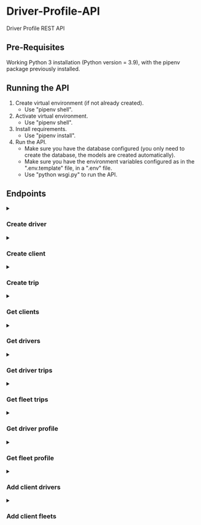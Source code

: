 # Driver-Profile-API
Driver Profile REST API

Pre-Requisites
--------------

Working Python 3 installation (Python version = 3.9), with the pipenv package previously installed.


Running the API
-------------------

1. Create virtual environment (if not already created).
    * Use "pipenv shell".
2. Activate virtual environment.
    * Use "pipenv shell".
3. Install requirements.
    * Use "pipenv install".
4. Run the API.
    * Make sure you have the database configured (you only need to create the database, the models are created automatically).
    * Make sure you have the environment variables configured as in the ".env.template" file, in a ".env" file.
    * Use "python wsgi.py" to run the API.


Endpoints
-------------------

<details>
<summary><h3>Create driver</h3></summary>

**Endpoint**\
[POST]
```
/drivers
```

**Headers**\
Content-Type: application/json

**Body**
```python
{
    "name": <str>  # Driver name
}
```

**Response**
```python
{
    "uuid": <str>,  # Driver UUID
    "name": <str>  # Driver name
}
```
</details>


<details>
<summary><h3>Create client</h3></summary>

**Endpoint**\
[POST]
```
/clients
```

**Headers**\
Content-Type: application/json

**Body**
```python
{
    "client": <str>,  # Client name
    "fleets": <list>  # List with fleet names
}
```

**Response**
```python
{
    "uuid": <str>,  # Driver UUID
    "name": <str>,  # Driver name
    "drivers": <list>,  # List with drivers uuid
    "fleets": <list>  # List with fleets uuid
}
```
</details>


<details>
<summary><h3>Create trip</h3></summary>

**Endpoint**\
[POST]
```
/trips
```

**Headers**\
Content-Type: application/json

**Body**
```python
{
    "driver": <str>,  # Driver UUID
    "fleet": <str>,  # Fleet UUID
    "info": {  # Trip info
        "start": <str>,  # Trip start datetime in ISO format
        "end": <str>,  # Trip end datetime in ISO format
        "duration": <float>,  # Trip duration in seconds
        "distance": <float>  # Trip distance in km
    },
    "idreams_uuid": <str>,  # i-DREAMS trip UUID, required if "data" is None
    "data": {  # Trip data, required if "idreams_uuid" is None
        "n_ha": <int>,
        "n_ha_l": <int>,
        "n_ha_m": <int>,
        "n_ha_h": <int>,
        "n_hb": <int>,
        "n_hb_l": <int>,
        "n_hb_m": <int>,
        "n_hb_h": <int>,
        "n_hc": <int>,
        "n_hc_l": <int>,
        "n_hc_m": <int>,
        "n_hc_h": <int>,
        "fcw_time": <int>,
        "hmw_time": <int>,
        "ldw_time": <int>,
        "pcw_time": <int>,
        "n_pedestrian_dz": <int>,
        "n_tsr_level": <int>,
        "n_tsr_level_0": <int>,
        "n_tsr_level_1": <int>,
        "n_tsr_level_2": <int>,
        "n_tsr_level_3": <int>,
        "n_tsr_level_4": <int>,
        "n_tsr_level_5": <int>,
        "n_tsr_level_6": <int>,
        "n_tsr_level_7": <int>,
        "n_brakes": <int>,
        "speed": <int>,
        "n_fcw": <int>,
        "n_hmw": <int>,
        "n_ldw": <int>,
        "n_ldw_left": <int>,
        "n_ldw_right": <int>,
        "n_pcw": <int>,
        "n_fatigue_0": <int>,
        "n_fatigue_1": <int>,
        "n_fatigue_2": <int>,
        "n_fatigue_3": <int>,
        "n_headway__1": <int>,
        "n_headway_0": <int>,
        "n_headway_1": <int>,
        "n_headway_2": <int>,
        "n_headway_3": <int>,
        "n_overtaking_0": <int>,
        "n_overtaking_1": <int>,
        "n_overtaking_2": <int>,
        "n_overtaking_3": <int>,
        "n_speeding_0": <int>,
        "n_speeding_1": <int>,
        "n_speeding_2": <int>,
        "n_speeding_3": <int>
    }
}
```

**Response**
```python
{
    "uuid": <str>,  # Trip UUID
    "start": <str>,  # Trip start datetime in ISO format
    "end": <str>,  # Trip end datetime in ISO format
    "duration": <float>,  # Trip duration in seconds
    "distance": <float>,  # Trip distance in km
    "profile": <str>,  # Trip profile
    "fleet": <str>  # Fleet UUID
}
```
</details>


<details>
<summary><h3>Get clients</h3></summary>

**Endpoint**\
[GET]
```
/clients
```

**Response**
```python
# List of all clients
[
    {
    'uuid': <str>,  # Client UUID
    'name': <str>,  # Client name
    'drivers': <list>,  # List of client drivers UUID
    'fleets': <list>  # List of client fleets UUID
    }
    ...
]
```
</details>


<details>
<summary><h3>Get drivers</h3></summary>

**Endpoint**\
[GET]
```
/drivers
```

**Response**
```python
# List of all drivers
[
    {
    'client': <str>,  # Client UUID
    'name': <str>,  # Driver name
    'uuid': <str>  # Driver UUID
    }
    ...
]
```
</details>


<details>
<summary><h3>Get driver trips</h3></summary>

**Endpoint**\
[GET]
```
/drivers/<uuid>/trips
```

**Response**
```python
# List of all driver trips
[
    {
    "uuid": <str>,  # Trip UUID
    "start": <str>,  # Trip start datetime in ISO format
    "end": <str>,  # Trip end datetime in ISO format
    "duration": <float>,  # Trip duration in seconds
    "distance": <float>,  # Trip distance in km
    "profile": <str>,  # Trip profile
    "fleet": <str>  # Fleet UUID
    }
    ...
]
```
</details>


<details>
<summary><h3>Get fleet trips</h3></summary>

**Endpoint**\
[GET]
```
/clients/<uuid>/fleets/<uuid>/trips
```

**Response**
```python
# List of all client fleet trips
[
    {
    "uuid": <str>,  # Trip UUID
    "start": <str>,  # Trip start datetime in ISO format
    "end": <str>,  # Trip end datetime in ISO format
    "duration": <float>,  # Trip duration in seconds
    "distance": <float>,  # Trip distance in km
    "profile": <str>,  # Trip profile
    "fleet": <str>  # Fleet UUID
    }
    ...
]
```
</details>


<details>
<summary><h3>Get driver profile</h3></summary>

**Endpoint**\
[GET]
```
/drivers/<uuid>/profile
```

**Response**
```python
{
    "behavior_status": {
        "status": <str>,  # Status message
        "volatility": <float>  # Volatility value
    },
    "driver_profile": <str>  # Driver profile
}
```
</details>


<details>
<summary><h3>Get fleet profile</h3></summary>

**Endpoint**\
[GET]
```
/clients/<uuid>/fleets/<uuid>/profile
```

**Response**
```python
{
    "behavior_status": {
        "status": <str>,  # Status message
        "volatility": <float>  # Volatility value
    },
    "fleet_profile": <str>  # Fleet profile
}
```
</details>


<details>
<summary><h3>Add client drivers</h3></summary>

**Endpoint**\
[PATCH]
```
/clients/<uuid>/drivers
```

**Headers**\
Content-Type: application/json

**Body**
```python
{
    "drivers": <list>  # List of drivers UUID
}
```

**Response**\
200 OK
</details>


<details>
<summary><h3>Add client fleets</h3></summary>

**Endpoint**\
[PATCH]
```
/clients/<uuid>/fleets
```

**Headers**\
Content-Type: application/json

**Body**
```python
{
    "fleets": <list>  # List of fleets name
}
```

**Response**\
200 OK
</details>